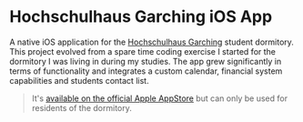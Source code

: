 # Hochschulhaus Garching iOS App

A native iOS application for the [Hochschulhaus Garching](https://www.eswm.de/haeuser/hochschulhaus-garching.html) student dormitory.
This project evolved from a spare time coding exercise I started for the dormitory I was living in during my studies.
The app grew significantly in terms of functionality and integrates a custom calendar, financial system capabilities and students contact list.

> It's [available on the official Apple AppStore](https://apps.apple.com/de/app/hhg/id1534580488) but can only be used for residents of the dormitory.
